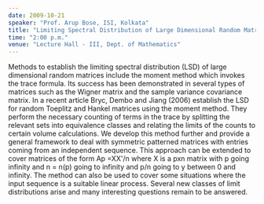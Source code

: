 ```yaml
---
date: 2009-10-21
speaker: "Prof. Arup Bose, ISI, Kolkata"
title: "Limiting Spectral Distribution of Large Dimensional Random Matrices: Another Look at the Moment Method"
time: "2:00 p.m." 
venue: "Lecture Hall - III, Dept. of Mathematics"
---
```

Methods to establish the limiting spectral distribution (LSD) of large dimensional random matrices include the moment method which invokes the trace formula. Its success has been demonstrated in several types of matrices such as the Wigner matrix and the sample variance covariance matrix. In a recent article Bryc, Dembo and Jiang (2006) establish the LSD for random Toeplitz and Hankel matrices using the moment method. They perform the necessary counting of terms in the trace by splitting the relevant sets into equivalence classes and relating the limits of the counts to certain volume calculations. We develop this method further and provide a general framework to deal with symmetric patterned matrices with entries coming from an independent sequence. This approach can be extended to cover matrices of the form Ap =XX'/n where X is a pxn matrix with p going infinity and n = n(p) going to infinity and p/n going to y between 0 and infinity. The method can also be used to cover some situations where the input sequence is a suitable linear process. Several new classes of limit distributions arise and many interesting questions remain to be answered.
